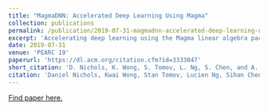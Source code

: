 ```yaml
---
title: "MagmaDNN: Accelerated Deep Learning Using Magma"
collection: publications
permalink: /publication/2019-07-31-magmadnn-accelerated-deep-learning-using-magma
excerpt: 'Accelerating deep learning using the Magma linear algebra package'
date: 2019-07-31
venue: 'PEARC 19'
paperurl: 'https://dl.acm.org/citation.cfm?id=3333047'
short_citation: 'D. Nichols, K. Wong, S. Tomov, L. Ng, S. Chen, and A. Gessinger. PEARC. 2019.'
citation: 'Daniel Nichols, Kwai Wong, Stan Tomov, Lucien Ng, Sihan Chen, and Alex Gessinger. 2019. MagmaDNN: Accelerated Deep Learning Using MAGMA. In Proceedings of the Practice and Experience in Advanced Research Computing on Rise of the Machines (learning) (PEARC 19). ACM, New York, NY, USA, Article 71, 6 pages. DOI: https://doi.org/10.1145/3332186.3333047'
---
```


[Find paper here.](https://dl.acm.org/citation.cfm?id=3333047)
